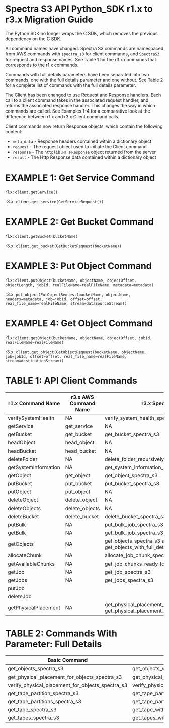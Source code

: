 Spectra S3 API Python_SDK r1.x to r3.x Migration Guide
==============================

The Python SDK no longer wraps the C SDK, which removes the previous dependency on the C SDK.

All command names have changed. Spectra S3 commands are namespaced from AWS commands with `spectra_s3` for client commands, and `SpectraS3` for request and response names. See Table 1 for the r3.x commands that corresponds to the r1.x commands.

Commands with full details parameters have been separated into two commands, one with the full details parameter and one without. See Table 2 for a complete list of commands with the full details parameter.

The Client has been changed to use Request and Response handlers. Each call to a client command takes in the associated request handler, and returns the associated response handler. This changes the way in which commands are called. See Examples 1-4 for a comparative look at the difference between r1.x and r3.x Client command calls.

Client commands now return Response objects, which contain the following content:
* `meta_data` - Response headers contained within a dictionary object
* `request` - The request object used to initiate the Client command
* `response` - The `httplib.HTTPResponse` object returned from the server
* `result` - The Http Response data contained within a dictionary object

EXAMPLE 1: Get Service Command
==============================
r1.x:
`client.getService()`

r3.x:
`client.get_service(GetServiceRequest())`

EXAMPLE 2: Get Bucket Command
==============================
r1.x:
`client.getBucket(bucketName)`

r3.x:
`client.get_bucket(GetBucketRequest(bucketName))`

EXAMPLE 3: Put Object Command
==============================
r1.x:
`client.putObject(bucketName, objectName, objectOffset, objectLength, jobId, realFileName=realFileName, metadata=metadata)`

r3.x:
`put_object(PutObjectRequest(bucketName, objectName, headers=metadata, job=jobId, offset=offset, real_file_name=realFileName, stream=dataSourceStream))`

EXAMPLE 4: Get Object Command
==============================
r1.x:
`client.getObject(bucketName, objectName, objectOffset, jobId, realFileName=realFileName)`

r3.x:
`client.get_object(GetObjectRequest(bucketName, objectName, job=jobId, offset=offset, real_file_name=realFileName, stream=destinationStream))`

TABLE 1: API Client Commands
==============================
| r1.x Command Name | r3.x AWS Command Name | r3.x Spectra S3 Command Name |
|---|---|---|
| verifySystemHealth | NA | verify_system_health_spectra_s3 |
| getService | get_service | NA |
| getBucket | get_bucket | get_bucket_spectra_s3 |
| headObject | head_object | NA |
| headBucket | head_bucket | NA |
| deleteFolder | NA | delete_folder_recursively_spectra_s3 |
| getSystemInformation | NA | get_system_information_spectra_s3 |
| getObject | get_object | get_object_spectra_s3 |
| putBucket | put_bucket | put_bucket_spectra_s3 |
| putObject | put_object | NA |
| deleteObject | delete_object | NA |
| deleteObjects | delete_objects | NA |
| deleteBucket | delete_bucket | delete_bucket_spectra_s3 |
| putBulk | NA | put_bulk_job_spectra_s3 |
| getBulk | NA | get_bulk_job_spectra_s3 |
| getObjects | NA | get_objects_spectra_s3 and get_objects_with_full_details_spectra_s3 |
| allocateChunk | NA | allocate_job_chunk_spectra_s3 |
| getAvailableChunks | NA | get_job_chunks_ready_for_client_processing_spectra_s3 |
| getJob | NA | get_job_spectra_s3 |
| getJobs | NA | get_jobs_spectra_s3 |
| putJob | | |
| deleteJob | | |
| getPhysicalPlacement | NA | get_physical_placement_for_objects_spectra_s3 and get_physical_placement_for_objects_with_full_details_spectra_s3 |

TABLE 2: Commands With Parameter: Full Details
==============================
| Basic Command | Command with Full Details |
|---|---|
| get_objects_spectra_s3 | get_objects_with_full_details_spectra_s3 |
| get_physical_placement_for_objects_spectra_s3 | get_physical_placement_for_objects_with_full_details_spectra_s3 |
| verify_physical_placement_for_objects_spectra_s3 | verify_physical_placement_for_objects_with_full_details_spectra_s3 |
| get_tape_partition_spectra_s3 | get_tape_partition_with_full_details_spectra_s3 |
| get_tape_partitions_spectra_s3 | get_tape_partitions_with_full_details_spectra_s3 |
| get_tape_spectra_s3 | get_tape_with_full_details_spectra_s3 |
| get_tapes_spectra_s3 | get_tapes_with_full_details_spectra_s3 |

